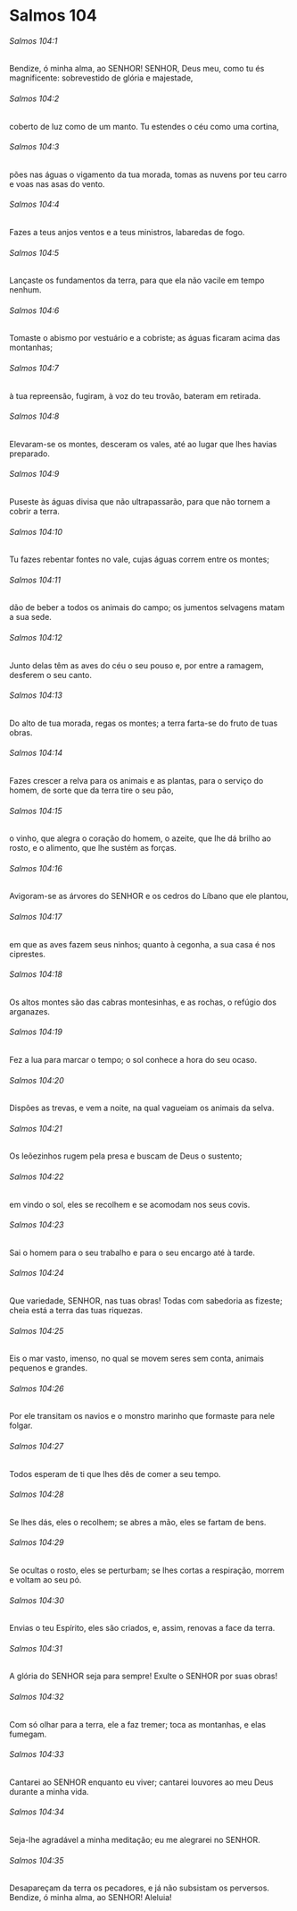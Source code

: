 # Salmos 104

###### Salmos 104:1

Bendize, ó minha alma, ao SENHOR! SENHOR, Deus meu, como tu és magnificente: sobrevestido de glória e majestade,

###### Salmos 104:2

coberto de luz como de um manto. Tu estendes o céu como uma cortina,

###### Salmos 104:3

pões nas águas o vigamento da tua morada, tomas as nuvens por teu carro e voas nas asas do vento.

###### Salmos 104:4

Fazes a teus anjos ventos e a teus ministros, labaredas de fogo.

###### Salmos 104:5

Lançaste os fundamentos da terra, para que ela não vacile em tempo nenhum.

###### Salmos 104:6

Tomaste o abismo por vestuário e a cobriste; as águas ficaram acima das montanhas;

###### Salmos 104:7

à tua repreensão, fugiram, à voz do teu trovão, bateram em retirada.

###### Salmos 104:8

Elevaram-se os montes, desceram os vales, até ao lugar que lhes havias preparado.

###### Salmos 104:9

Puseste às águas divisa que não ultrapassarão, para que não tornem a cobrir a terra.

###### Salmos 104:10

Tu fazes rebentar fontes no vale, cujas águas correm entre os montes;

###### Salmos 104:11

dão de beber a todos os animais do campo; os jumentos selvagens matam a sua sede.

###### Salmos 104:12

Junto delas têm as aves do céu o seu pouso e, por entre a ramagem, desferem o seu canto.

###### Salmos 104:13

Do alto de tua morada, regas os montes; a terra farta-se do fruto de tuas obras.

###### Salmos 104:14

Fazes crescer a relva para os animais e as plantas, para o serviço do homem, de sorte que da terra tire o seu pão,

###### Salmos 104:15

o vinho, que alegra o coração do homem, o azeite, que lhe dá brilho ao rosto, e o alimento, que lhe sustém as forças.

###### Salmos 104:16

Avigoram-se as árvores do SENHOR e os cedros do Líbano que ele plantou,

###### Salmos 104:17

em que as aves fazem seus ninhos; quanto à cegonha, a sua casa é nos ciprestes.

###### Salmos 104:18

Os altos montes são das cabras montesinhas, e as rochas, o refúgio dos arganazes.

###### Salmos 104:19

Fez a lua para marcar o tempo; o sol conhece a hora do seu ocaso.

###### Salmos 104:20

Dispões as trevas, e vem a noite, na qual vagueiam os animais da selva.

###### Salmos 104:21

Os leõezinhos rugem pela presa e buscam de Deus o sustento;

###### Salmos 104:22

em vindo o sol, eles se recolhem e se acomodam nos seus covis.

###### Salmos 104:23

Sai o homem para o seu trabalho e para o seu encargo até à tarde.

###### Salmos 104:24

Que variedade, SENHOR, nas tuas obras! Todas com sabedoria as fizeste; cheia está a terra das tuas riquezas.

###### Salmos 104:25

Eis o mar vasto, imenso, no qual se movem seres sem conta, animais pequenos e grandes.

###### Salmos 104:26

Por ele transitam os navios e o monstro marinho que formaste para nele folgar.

###### Salmos 104:27

Todos esperam de ti que lhes dês de comer a seu tempo.

###### Salmos 104:28

Se lhes dás, eles o recolhem; se abres a mão, eles se fartam de bens.

###### Salmos 104:29

Se ocultas o rosto, eles se perturbam; se lhes cortas a respiração, morrem e voltam ao seu pó.

###### Salmos 104:30

Envias o teu Espírito, eles são criados, e, assim, renovas a face da terra.

###### Salmos 104:31

A glória do SENHOR seja para sempre! Exulte o SENHOR por suas obras!

###### Salmos 104:32

Com só olhar para a terra, ele a faz tremer; toca as montanhas, e elas fumegam.

###### Salmos 104:33

Cantarei ao SENHOR enquanto eu viver; cantarei louvores ao meu Deus durante a minha vida.

###### Salmos 104:34

Seja-lhe agradável a minha meditação; eu me alegrarei no SENHOR.

###### Salmos 104:35

Desapareçam da terra os pecadores, e já não subsistam os perversos. Bendize, ó minha alma, ao SENHOR! Aleluia!

